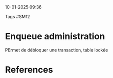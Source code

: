 10-01-2025 09:36

Tags #SM12

# Enqueue administration

PErmet de débloquer une transaction, table lockée
# References